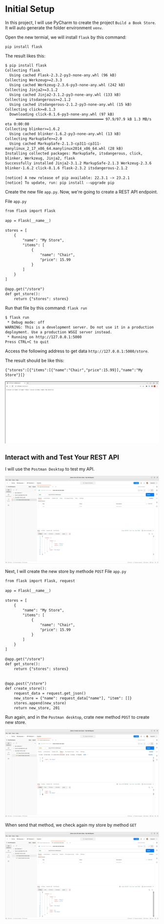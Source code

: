 # Initial Setup

In this project, I will use PyCharm to create the project `Build a Book Store`.  
It will auto generate the folder environment `venv`.  

Open the new termial, we will install `flask` by this command:
```commandline
pip install flask
```
The result likes this:
```commandline
$ pip install flask
Collecting flask
  Using cached Flask-2.3.2-py3-none-any.whl (96 kB)
Collecting Werkzeug>=2.3.3
  Using cached Werkzeug-2.3.6-py3-none-any.whl (242 kB)
Collecting Jinja2>=3.1.2
  Using cached Jinja2-3.1.2-py3-none-any.whl (133 kB)
Collecting itsdangerous>=2.1.2
  Using cached itsdangerous-2.1.2-py3-none-any.whl (15 kB)
Collecting click>=8.1.3
  Downloading click-8.1.6-py3-none-any.whl (97 kB)
     ━━━━━━━━━━━━━━━━━━━━━━━━━━━━━━━━━━━━━━━━ 97.9/97.9 kB 1.3 MB/s eta 0:00:00
Collecting blinker>=1.6.2
  Using cached blinker-1.6.2-py3-none-any.whl (13 kB)
Collecting MarkupSafe>=2.0
  Using cached MarkupSafe-2.1.3-cp311-cp311-manylinux_2_17_x86_64.manylinux2014_x86_64.whl (28 kB)
Installing collected packages: MarkupSafe, itsdangerous, click, blinker, Werkzeug, Jinja2, flask
Successfully installed Jinja2-3.1.2 MarkupSafe-2.1.3 Werkzeug-2.3.6 blinker-1.6.2 click-8.1.6 flask-2.3.2 itsdangerous-2.1.2

[notice] A new release of pip available: 22.3.1 -> 23.2.1
[notice] To update, run: pip install --upgrade pip
```

Create the new file `app.py`. Now, we're going to create a REST API endpoint.

File `app.py`

```commandline
from flask import Flask

app = Flask(__name__)

stores = [
    {
        "name": "My Store",
        "items": [
            {
                "name": "Chair",
                "price": 15.99
            }
        ]
    }
]

@app.get("/store")
def get_store():
    return {"stores": stores}
```

Run that file by this command: `flask run`
```commandline
$ flask run
 * Debug mode: off
WARNING: This is a development server. Do not use it in a production deployment. Use a production WSGI server instead.
 * Running on http://127.0.0.1:5000
Press CTRL+C to quit
```  
Access the following address to get data `http://127.0.0.1:5000/store`.  

The result should be like this:
```commandline
{"stores":[{"items":[{"name":"Chair","price":15.99}],"name":"My Store"}]}
```

![img.png](imgs%2Fimg.png)

## Interact with and Test Your REST API

I will use the `Postman Desktop` to test my API.  

![img_1.png](imgs%2Fimg_1.png)

Next, I will create the new store by methode `POST`
File `app.py`
```commandline
from flask import Flask, request

app = Flask(__name__)

stores = [
    {
        "name": "My Store",
        "items": [
            {
                "name": "Chair",
                "price": 15.99
            }
        ]
    }
]

@app.get("/store")
def get_store():
    return {"stores": stores}


@app.post("/store")
def create_store():
    request_data = request.get_json()
    new_store = {"name": request_data["name"], "item": []}
    stores.append(new_store)
    return new_store, 201
```

Run again, and in the `Postman desktop`, crate new method `POST` to create new store.  

![img_2.png](imgs%2Fimg_2.png)

When send that method, we check again my store by method `GET`  

![img_3.png](imgs%2Fimg_3.png)
